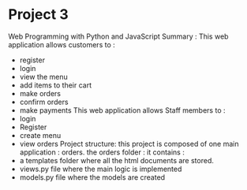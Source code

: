 # Project 3

Web Programming with Python and JavaScript
Summary :
This web application allows customers to :
- register
- login
- view the menu
- add items to their cart
- make orders
- confirm orders
- make payments
This web application allows Staff members to :
- login
- Register
- create menu
- view orders
Project structure:
this project is composed of one main application : orders.
the orders folder :
it contains :
- a templates folder where all the html documents are stored.
- views.py file where the main logic is implemented
- models.py file where the models are created
